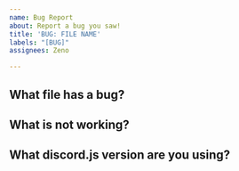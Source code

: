 ```yaml
---
name: Bug Report
about: Report a bug you saw!
title: 'BUG: FILE NAME'
labels: "[BUG]"
assignees: Zeno

---
```


## What file has a bug?

## What is not working?

## What discord.js version are you using?
